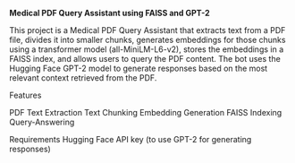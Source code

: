 **Medical PDF Query Assistant using FAISS and GPT-2**

This project is a Medical PDF Query Assistant that extracts text from a PDF file, divides it into smaller chunks, generates embeddings for those chunks using a transformer model (all-MiniLM-L6-v2), stores the embeddings in a FAISS index, and allows users to query the PDF content. The bot uses the Hugging Face GPT-2 model to generate responses based on the most relevant context retrieved from the PDF.

Features

PDF Text Extraction
Text Chunking
Embedding Generation
FAISS Indexing 
Query-Answering

Requirements
Hugging Face API key (to use GPT-2 for generating responses)

